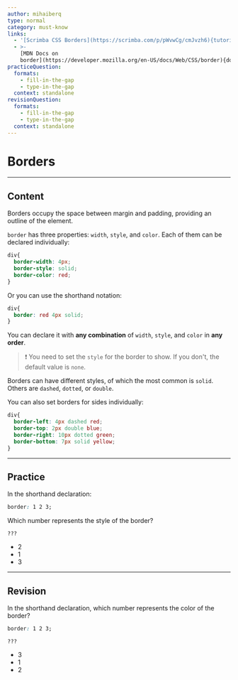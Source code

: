 ```yaml
---
author: mihaiberq
type: normal
category: must-know
links:
  - '[Scrimba CSS Borders](https://scrimba.com/p/pWvwCg/cmJvzh6){tutorial}'
  - >-
    [MDN Docs on
    border](https://developer.mozilla.org/en-US/docs/Web/CSS/border){documentation}
practiceQuestion:
  formats:
    - fill-in-the-gap
    - type-in-the-gap
  context: standalone
revisionQuestion:
  formats:
    - fill-in-the-gap
    - type-in-the-gap
  context: standalone
---
```


# Borders


---

## Content

Borders occupy the space between margin and padding, providing an outline of the element.

`border` has three properties: `width`, `style`, and `color`. Each of them can be declared individually:

```css
div{
  border-width: 4px;
  border-style: solid;
  border-color: red;
}
```

Or you can use the shorthand notation:

```css
div{
  border: red 4px solid;
}
```

You can declare it with **any combination** of `width`, `style`, and `color` in **any order**.

> ❗ You need to set the `style` for the border to show. If you don't, the default value is `none`. 

Borders can have different styles, of which the most common is `solid`. Others are `dashed`, `dotted`, or `double`.

You can also set borders for sides individually:

```css
div{
  border-left: 4px dashed red;
  border-top: 2px double blue;
  border-right: 10px dotted green;
  border-bottom: 7px solid yellow;
}
```



---

## Practice

In the shorthand declaration:

```css
border: 1 2 3;
```

Which number represents the style of the border?

```plain-text
???
```

- 2
- 1
- 3


---

## Revision

In the shorthand declaration, which number represents the color of the border?

```css
border: 1 2 3;
```

```plain-text
???
```

- 3
- 1
- 2
